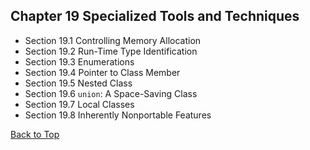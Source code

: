 ## Chapter 19 Specialized Tools and Techniques

- Section 19.1 Controlling Memory Allocation
- Section 19.2 Run-Time Type Identification
- Section 19.3 Enumerations
- Section 19.4 Pointer to Class Member
- Section 19.5 Nested Class
- Section 19.6 `union`: A Space-Saving Class
- Section 19.7 Local Classes
- Section 19.8 Inherently Nonportable Features

[Back to Top](#chapter-19-specialized-tools-and-techniques)
